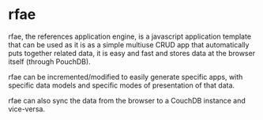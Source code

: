 # rfae

rfae, the references application engine, is a javascript application template that can be used as it is as a simple multiuse CRUD app that automatically puts together related data, it is easy and fast and stores data at the browser itself (through PouchDB).

rfae can be incremented/modified to easily generate specific apps, with specific data models and specific modes of presentation of that data.

rfae can also sync the data from the browser to a CouchDB instance and vice-versa.
